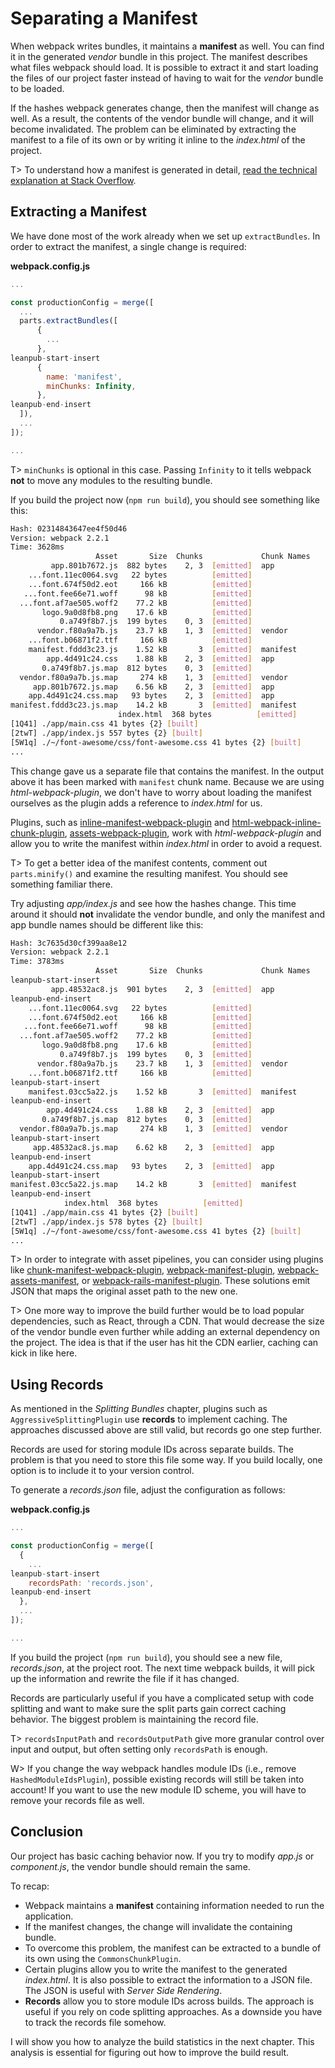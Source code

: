 # Separating a Manifest

When webpack writes bundles, it maintains a **manifest** as well. You can find it in the generated *vendor* bundle in this project. The manifest describes what files webpack should load. It is possible to extract it and start loading the files of our project faster instead of having to wait for the *vendor* bundle to be loaded.

If the hashes webpack generates change, then the manifest will change as well. As a result, the contents of the vendor bundle will change, and it will become invalidated. The problem can be eliminated by extracting the manifest to a file of its own or by writing it inline to the *index.html* of the project.

T> To understand how a manifest is generated in detail, [read the technical explanation at Stack Overflow](https://stackoverflow.com/questions/39548175/can-someone-explain-webpacks-commonschunkplugin/39600793).

## Extracting a Manifest

We have done most of the work already when we set up `extractBundles`. In order to extract the manifest, a single change is required:

**webpack.config.js**

```javascript
...

const productionConfig = merge([
  ...
  parts.extractBundles([
      {
        ...
      },
leanpub-start-insert
      {
        name: 'manifest',
        minChunks: Infinity,
      },
leanpub-end-insert
  ]),
  ...
]);

...
```

T> `minChunks` is optional in this case. Passing `Infinity` to it tells webpack **not** to move any modules to the resulting bundle.

If you build the project now (`npm run build`), you should see something like this:

```bash
Hash: 02314843647ee4f50d46
Version: webpack 2.2.1
Time: 3628ms
                   Asset       Size  Chunks             Chunk Names
         app.801b7672.js  882 bytes    2, 3  [emitted]  app
    ...font.11ec0064.svg   22 bytes          [emitted]
    ...font.674f50d2.eot     166 kB          [emitted]
   ...font.fee66e71.woff      98 kB          [emitted]
  ...font.af7ae505.woff2    77.2 kB          [emitted]
       logo.9a0d8fb8.png    17.6 kB          [emitted]
           0.a749f8b7.js  199 bytes    0, 3  [emitted]
      vendor.f80a9a7b.js    23.7 kB    1, 3  [emitted]  vendor
    ...font.b06871f2.ttf     166 kB          [emitted]
    manifest.fddd3c23.js    1.52 kB       3  [emitted]  manifest
        app.4d491c24.css    1.88 kB    2, 3  [emitted]  app
       0.a749f8b7.js.map  812 bytes    0, 3  [emitted]
  vendor.f80a9a7b.js.map     274 kB    1, 3  [emitted]  vendor
     app.801b7672.js.map    6.56 kB    2, 3  [emitted]  app
    app.4d491c24.css.map   93 bytes    2, 3  [emitted]  app
manifest.fddd3c23.js.map    14.2 kB       3  [emitted]  manifest
                        index.html  368 bytes          [emitted]
[1Q41] ./app/main.css 41 bytes {2} [built]
[2twT] ./app/index.js 557 bytes {2} [built]
[5W1q] ./~/font-awesome/css/font-awesome.css 41 bytes {2} [built]
...
```

This change gave us a separate file that contains the manifest. In the output above it has been marked with `manifest` chunk name. Because we are using *html-webpack-plugin*, we don't have to worry about loading the manifest ourselves as the plugin adds a reference to *index.html* for us.

Plugins, such as [inline-manifest-webpack-plugin](https://www.npmjs.com/package/inline-manifest-webpack-plugin) and [html-webpack-inline-chunk-plugin](https://www.npmjs.com/package/html-webpack-inline-chunk-plugin), [assets-webpack-plugin](https://www.npmjs.com/package/assets-webpack-plugin), work with *html-webpack-plugin* and allow you to write the manifest within *index.html* in order to avoid a request.

T> To get a better idea of the manifest contents, comment out `parts.minify()` and examine the resulting manifest. You should see something familiar there.

Try adjusting *app/index.js* and see how the hashes change. This time around it should **not** invalidate the vendor bundle, and only the manifest and app bundle names should be different like this:

```bash
Hash: 3c7635d30cf399aa8e12
Version: webpack 2.2.1
Time: 3783ms
                   Asset       Size  Chunks             Chunk Names
leanpub-start-insert
         app.48532ac8.js  901 bytes    2, 3  [emitted]  app
leanpub-end-insert
    ...font.11ec0064.svg   22 bytes          [emitted]
    ...font.674f50d2.eot     166 kB          [emitted]
   ...font.fee66e71.woff      98 kB          [emitted]
  ...font.af7ae505.woff2    77.2 kB          [emitted]
       logo.9a0d8fb8.png    17.6 kB          [emitted]
           0.a749f8b7.js  199 bytes    0, 3  [emitted]
      vendor.f80a9a7b.js    23.7 kB    1, 3  [emitted]  vendor
    ...font.b06871f2.ttf     166 kB          [emitted]
leanpub-start-insert
    manifest.03cc5a22.js    1.52 kB       3  [emitted]  manifest
leanpub-end-insert
        app.4d491c24.css    1.88 kB    2, 3  [emitted]  app
       0.a749f8b7.js.map  812 bytes    0, 3  [emitted]
  vendor.f80a9a7b.js.map     274 kB    1, 3  [emitted]  vendor
leanpub-start-insert
     app.48532ac8.js.map    6.62 kB    2, 3  [emitted]  app
leanpub-end-insert
    app.4d491c24.css.map   93 bytes    2, 3  [emitted]  app
leanpub-start-insert
manifest.03cc5a22.js.map    14.2 kB       3  [emitted]  manifest
leanpub-end-insert
            index.html  368 bytes          [emitted]
[1Q41] ./app/main.css 41 bytes {2} [built]
[2twT] ./app/index.js 578 bytes {2} [built]
[5W1q] ./~/font-awesome/css/font-awesome.css 41 bytes {2} [built]
...
```

T> In order to integrate with asset pipelines, you can consider using plugins like [chunk-manifest-webpack-plugin](https://www.npmjs.com/package/chunk-manifest-webpack-plugin), [webpack-manifest-plugin](https://www.npmjs.com/package/webpack-manifest-plugin), [webpack-assets-manifest](https://www.npmjs.com/package/webpack-assets-manifest), or [webpack-rails-manifest-plugin](https://www.npmjs.com/package/webpack-rails-manifest-plugin). These solutions emit JSON that maps the original asset path to the new one.

T> One more way to improve the build further would be to load popular dependencies, such as React, through a CDN. That would decrease the size of the vendor bundle even further while adding an external dependency on the project. The idea is that if the user has hit the CDN earlier, caching can kick in like here.

## Using Records

As mentioned in the *Splitting Bundles* chapter, plugins such as `AggressiveSplittingPlugin` use **records** to implement caching. The approaches discussed above are still valid, but records go one step further.

Records are used for storing module IDs across separate builds. The problem is that you need to store this file some way. If you build locally, one option is to include it to your version control.

To generate a *records.json* file, adjust the configuration as follows:

**webpack.config.js**

```javascript
...

const productionConfig = merge([
  {
    ...
leanpub-start-insert
    recordsPath: 'records.json',
leanpub-end-insert
  },
  ...
]);

...
```

If you build the project (`npm run build`), you should see a new file, *records.json*, at the project root. The next time webpack builds, it will pick up the information and rewrite the file if it has changed.

Records are particularly useful if you have a complicated setup with code splitting and want to make sure the split parts gain correct caching behavior. The biggest problem is maintaining the record file.

T> `recordsInputPath` and `recordsOutputPath` give more granular control over input and output, but often setting only `recordsPath` is enough.

W> If you change the way webpack handles module IDs (i.e., remove `HashedModuleIdsPlugin`), possible existing records will still be taken into account! If you want to use the new module ID scheme, you will have to remove your records file as well.

## Conclusion

Our project has basic caching behavior now. If you try to modify *app.js* or *component.js*, the vendor bundle should remain the same.

To recap:

* Webpack maintains a **manifest** containing information needed to run the application.
* If the manifest changes, the change will invalidate the containing bundle.
* To overcome this problem, the manifest can be extracted to a bundle of its own using the `CommonsChunkPlugin`.
* Certain plugins allow you to write the manifest to the generated *index.html*. It is also possible to extract the information to a JSON file. The JSON is useful with *Server Side Rendering*.
* **Records** allow you to store module IDs across builds. The approach is useful if you rely on code splitting approaches. As a downside you have to track the records file somehow.

I will show you how to analyze the build statistics in the next chapter. This analysis is essential for figuring out how to improve the build result.
